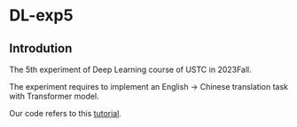 # DL-exp5

## Introdution

The 5th experiment of Deep Learning course of USTC in 2023Fall.

The experiment requires to implement an English -> Chinese translation task with Transformer model. 

Our code refers to this [tutorial](https://pytorch.org/tutorials/beginner/translation_transformer.html).
